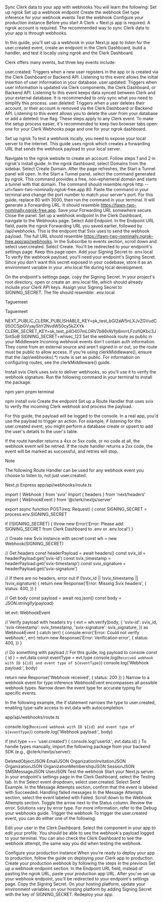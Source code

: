 Sync Clerk data to your app with webhooks
You will learn the following:
Set up ngrok
Set up a webhook endpoint
Create the webhook
Get type inference for your webhook events
Test the webhook
Configure your production instance
Before you start
A Clerk + Next.js app is required.
A ngrok account is required.
The recommended way to sync Clerk data to your app is through webhooks.

In this guide, you'll set up a webhook in your Next.js app to listen for the user.created event, create an endpoint in the Clerk Dashboard, build a handler, and test it locally using ngrok and the Clerk Dashboard.

Clerk offers many events, but three key events include:

user.created: Triggers when a new user registers in the app or is created via the Clerk Dashboard or Backend API. Listening to this event allows the initial insertion of user information in your database.
user.updated: Triggers when user information is updated via Clerk components, the Clerk Dashboard, or Backend API. Listening to this event keeps data synced between Clerk and your external database. It is recommended to only sync what you need to simplify this process.
user.deleted: Triggers when a user deletes their account, or their account is removed via the Clerk Dashboard or Backend API. Listening to this event allows you to delete the user from your database or add a deleted: true flag.
These steps apply to any Clerk event. To make the setup process easier, it's recommended to keep two browser tabs open: one for your Clerk Webhooks page and one for your ngrok dashboard.

Set up ngrok
To test a webhook locally, you need to expose your local server to the internet. This guide uses ngrok which creates a forwarding URL that sends the webhook payload to your local server.

Navigate to the ngrok website to create an account.
Follow steps 1 and 2 in ngrok's install guide.
In the ngrok dashboard, select Domains from the sidebar.
Select Create Domain. After the page refreshes, the Start a Tunnel panel will open.
In the Start a Tunnel panel, select the command generated by ngrok. This command provides a free, non-ephemeral domain and starts a tunnel with that domain. The command should resemble ngrok http --url=fawn-two-nominally.ngrok-free.app 80.
Paste the command in your terminal and change the port number to match your server's port. For this guide, replace 80 with 3000, then run the command in your terminal. It will generate a Forwarding URL. It should resemble https://fawn-two-nominally.ngrok-free.app.
Save your Forwarding URL somewhere secure. Close the panel.
Set up a webhook endpoint
In the Clerk Dashboard, navigate to the Webhooks page.
Select Add Endpoint.
In the Endpoint URL field, paste the ngrok Forwarding URL you saved earlier, followed by /api/webhooks. This is the endpoint that Svix uses to send the webhook payload. The full URL should resemble https://fawn-two-nominally.ngrok-free.app/api/webhooks.
In the Subscribe to events section, scroll down and select user.created.
Select Create. You'll be redirected to your endpoint's settings page. Keep this page open.
Add your Signing Secret to .env.local
To verify the webhook payload, you'll need your endpoint's Signing Secret. Since you don't want this secret exposed in your codebase, store it as an environment variable in your .env.local file during local development.

On the endpoint's settings page, copy the Signing Secret.
In your project's root directory, open or create an .env.local file, which should already include your Clerk API keys. Assign your Signing Secret to SIGNING_SECRET. The file should resemble:
.env.local

Taguemeet

Taguemeet


NEXT_PUBLIC_CLERK_PUBLISHABLE_KEY=pk_test_bGl2aW5nLXJvZGVudC05OC5jbGVyay5hY2NvdW50cy5kZXYk
CLERK_SECRET_KEY=sk_test_p4D407mLORV7b86rAVfp6mrrLFzsflQKbc3JSntSoB
SIGNING_SECRET=whsec_123
Set the webhook route as public in your Middleware
Incoming webhook events don't contain auth information. They come from an external source and aren't signed in or out, so the route must be public to allow access. If you're using clerkMiddleware(), ensure that the /api/webhooks(.*) route is set as public. For information on configuring routes, see the clerkMiddleware() guide.

Install svix
Clerk uses svix to deliver webhooks, so you'll use it to verify the webhook signature. Run the following command in your terminal to install the package:

npm
yarn
pnpm
terminal

npm install svix
Create the endpoint
Set up a Route Handler that uses svix to verify the incoming Clerk webhook and process the payload.

For this guide, the payload will be logged to the console. In a real app, you'd use the payload to trigger an action. For example, if listening for the user.created event, you might perform a database create or upsert to add the user's details to the user's table.

If the route handler returns a 4xx or 5xx code, or no code at all, the webhook event will be retried. If the route handler returns a 2xx code, the event will be marked as successful, and retries will stop.

Note

The following Route Handler can be used for any webhook event you choose to listen to, not just user.created.

Next.js
Express
app/api/webhooks/route.ts

import { Webhook } from 'svix'
import { headers } from 'next/headers'
import { WebhookEvent } from '@clerk/nextjs/server'

export async function POST(req: Request) {
  const SIGNING_SECRET = process.env.SIGNING_SECRET

  if (!SIGNING_SECRET) {
    throw new Error('Error: Please add SIGNING_SECRET from Clerk Dashboard to .env or .env.local')
  }

  // Create new Svix instance with secret
  const wh = new Webhook(SIGNING_SECRET)

  // Get headers
  const headerPayload = await headers()
  const svix_id = headerPayload.get('svix-id')
  const svix_timestamp = headerPayload.get('svix-timestamp')
  const svix_signature = headerPayload.get('svix-signature')

  // If there are no headers, error out
  if (!svix_id || !svix_timestamp || !svix_signature) {
    return new Response('Error: Missing Svix headers', {
      status: 400,
    })
  }

  // Get body
  const payload = await req.json()
  const body = JSON.stringify(payload)

  let evt: WebhookEvent

  // Verify payload with headers
  try {
    evt = wh.verify(body, {
      'svix-id': svix_id,
      'svix-timestamp': svix_timestamp,
      'svix-signature': svix_signature,
    }) as WebhookEvent
  } catch (err) {
    console.error('Error: Could not verify webhook:', err)
    return new Response('Error: Verification error', {
      status: 400,
    })
  }

  // Do something with payload
  // For this guide, log payload to console
  const { id } = evt.data
  const eventType = evt.type
  console.log(`Received webhook with ID ${id} and event type of ${eventType}`)
  console.log('Webhook payload:', body)

  return new Response('Webhook received', { status: 200 })
}
Narrow to a webhook event for type inference
WebhookEvent encompasses all possible webhook types. Narrow down the event type for accurate typing for specific events.

In the following example, the if statement narrows the type to user.created, enabling type-safe access to evt.data with autocompletion.

app/api/webhooks/route.ts

console.log(`Received webhook with ID ${id} and event type of ${eventType}`)
console.log('Webhook payload:', body)

if (evt.type === 'user.created') {
  console.log('userId:', evt.data.id)
}
To handle types manually, import the following package from your backend SDK (e.g., @clerk/nextjs/server):

DeletedObjectJSON
EmailJSON
OrganizationInvitationJSON
OrganizationJSON
OrganizationMembershipJSON
SessionJSON
SMSMessageJSON
UserJSON
Test the webhook
Start your Next.js server.
In your endpoint's settings page in the Clerk Dashboard, select the Testing tab.
In the Select event dropdown, select user.created.
Select Send Example.
In the Message Attempts section, confirm that the event is labeled with Succeeded.
Handling failed messages
In the Message Attempts section, select the event labeled with Failed.
Scroll down to the Webhook Attempts section.
Toggle the arrow next to the Status column.
Review the error. Solutions vary by error type. For more information, refer to the Debug your webhooks guide.
Trigger the webhook
To trigger the user.created event, you can do either one of the following:

Edit your user in the Clerk Dashboard.
Select the <UserProfile /> component in your app to edit your profile.
You should be able to see the webhook's payload logged to your terminal. You can also check the Clerk Dashboard to see the webhook attempt, the same way you did when testing the webhook.

Configure your production instance
When you're ready to deploy your app to production, follow the guide on deploying your Clerk app to production.
Create your production webhook by following the steps in the previous Set up a webhook endpoint section. In the Endpoint URL field, instead of pasting the ngrok URL, paste your production app URL.
After you've set up your webhook endpoint, you'll be redirected to your endpoint's settings page. Copy the Signing Secret.
On your hosting platform, update your environment variables on your hosting platform by adding Signing Secret with the key of SIGNING_SECRET.
Redeploy your app.